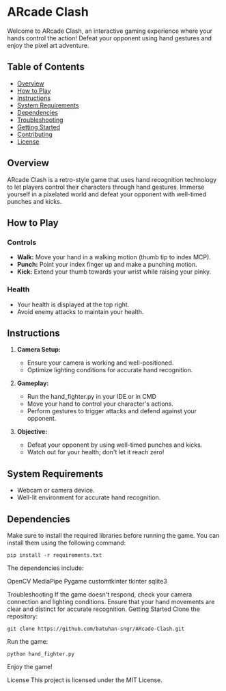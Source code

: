 # ARcade Clash

Welcome to ARcade Clash, an interactive gaming experience where your hands control the action! Defeat your opponent using hand gestures and enjoy the pixel art adventure.

## Table of Contents
- [Overview](#overview)
- [How to Play](#how-to-play)
- [Instructions](#instructions)
- [System Requirements](#system-requirements)
- [Dependencies](#dependencies)
- [Troubleshooting](#troubleshooting)
- [Getting Started](#getting-started)
- [Contributing](#contributing)
- [License](#license)

## Overview

ARcade Clash is a retro-style game that uses hand recognition technology to let players control their characters through hand gestures. Immerse yourself in a pixelated world and defeat your opponent with well-timed punches and kicks.

## How to Play

### Controls
- **Walk:** Move your hand in a walking motion (thumb tip to index MCP).
- **Punch:** Point your index finger up and make a punching motion.
- **Kick:** Extend your thumb towards your wrist while raising your pinky.

### Health
- Your health is displayed at the top right.
- Avoid enemy attacks to maintain your health.

## Instructions

1. **Camera Setup:**
   - Ensure your camera is working and well-positioned.
   - Optimize lighting conditions for accurate hand recognition.

2. **Gameplay:**
   - Run the hand_fighter.py in your IDE or in CMD
   - Move your hand to control your character's actions.
   - Perform gestures to trigger attacks and defend against your opponent.

4. **Objective:**
   - Defeat your opponent by using well-timed punches and kicks.
   - Watch out for your health; don't let it reach zero!

## System Requirements

- Webcam or camera device.
- Well-lit environment for accurate hand recognition.

## Dependencies

Make sure to install the required libraries before running the game. You can install them using the following command:

```
pip install -r requirements.txt
```
The dependencies include:

OpenCV
MediaPipe
Pygame
customtkinter
tkinter
sqlite3

Troubleshooting
If the game doesn't respond, check your camera connection and lighting conditions.
Ensure that your hand movements are clear and distinct for accurate recognition.
Getting Started
Clone the repository:


```Copy code
git clone https://github.com/batuhan-sngr/ARcade-Clash.git
```

Run the game:
```Copy code
python hand_fighter.py
```
Enjoy the game!

License
This project is licensed under the MIT License.
